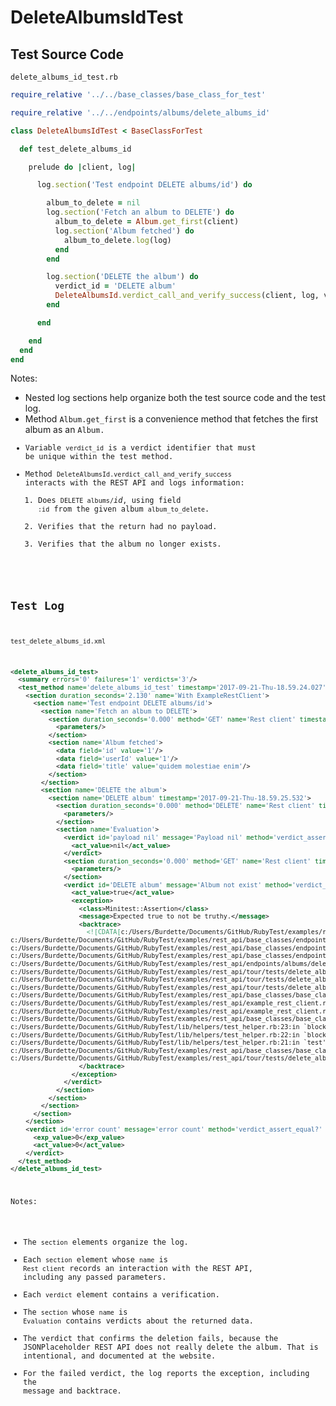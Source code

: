 # DeleteAlbumsIdTest

## Test Source Code

<code>delete_albums_id_test.rb</code>
```ruby
require_relative '../../base_classes/base_class_for_test'

require_relative '../../endpoints/albums/delete_albums_id'

class DeleteAlbumsIdTest < BaseClassForTest

  def test_delete_albums_id

    prelude do |client, log|

      log.section('Test endpoint DELETE albums/id') do

        album_to_delete = nil
        log.section('Fetch an album to DELETE') do
          album_to_delete = Album.get_first(client)
          log.section('Album fetched') do
            album_to_delete.log(log)
          end
        end

        log.section('DELETE the album') do
          verdict_id = 'DELETE album'
          DeleteAlbumsId.verdict_call_and_verify_success(client, log, verdict_id, album_to_delete)
        end

      end

    end
  end
end
```

Notes:

- Nested log sections help organize both the test source code and the test log.
- Method <code>Album.get_first</code> is a convenience method that fetches the first album as an <code>Album</object>.
- Variable <code>verdict_id</code> is a verdict identifier that must be unique within the test method.
- Method <code>DeleteAlbumsId.verdict_call_and_verify_success</code> interacts with the REST API and logs information:
  1.  Does <code>DELETE albums/</code><i>id</i>, using field <code>:id</code> from the given album <code>album_to_delete</code>.
  2.  Verifies that the return had no payload.
  3.  Verifies that the album no longer exists.

##  Test Log

<code>test_delete_albums_id.xml</code>
```xml
<delete_albums_id_test>
  <summary errors='0' failures='1' verdicts='3'/>
  <test_method name='delete_albums_id_test' timestamp='2017-09-21-Thu-18.59.24.027'>
    <section duration_seconds='2.130' name='With ExampleRestClient'>
      <section name='Test endpoint DELETE albums/id'>
        <section name='Fetch an album to DELETE'>
          <section duration_seconds='0.000' method='GET' name='Rest client' timestamp='2017-09-21-Thu-18.59.24.030' url='https://jsonplaceholder.typicode.com/albums'>
            <parameters/>
          </section>
          <section name='Album fetched'>
            <data field='id' value='1'/>
            <data field='userId' value='1'/>
            <data field='title' value='quidem molestiae enim'/>
          </section>
        </section>
        <section name='DELETE the album'>
          <section name='DELETE album' timestamp='2017-09-21-Thu-18.59.25.532'>
            <section duration_seconds='0.000' method='DELETE' name='Rest client' timestamp='2017-09-21-Thu-18.59.25.532' url='https://jsonplaceholder.typicode.com/albums/1'>
              <parameters/>
            </section>
            <section name='Evaluation'>
              <verdict id='payload nil' message='Payload nil' method='verdict_assert_nil?' outcome='passed' volatile='false'>
                <act_value>nil</act_value>
              </verdict>
              <section duration_seconds='0.000' method='GET' name='Rest client' timestamp='2017-09-21-Thu-18.59.26.061' url='https://jsonplaceholder.typicode.com/albums/1'>
                <parameters/>
              </section>
              <verdict id='DELETE album' message='Album not exist' method='verdict_refute?' outcome='failed' volatile='false'>
                <act_value>true</act_value>
                <exception>
                  <class>Minitest::Assertion</class>
                  <message>Expected true to not be truthy.</message>
                  <backtrace>
                    <![CDATA[c:/Users/Burdette/Documents/GitHub/RubyTest/examples/rest_api/base_classes/base_class_for_resource.rb:25:in `verdict_not_exist?'
c:/Users/Burdette/Documents/GitHub/RubyTest/examples/rest_api/base_classes/endpoints/base_class_for_delete_id.rb:21:in `block (2 levels) in verdict_call_and_verify_success'
c:/Users/Burdette/Documents/GitHub/RubyTest/examples/rest_api/base_classes/endpoints/base_class_for_delete_id.rb:18:in `block in verdict_call_and_verify_success'
c:/Users/Burdette/Documents/GitHub/RubyTest/examples/rest_api/base_classes/endpoints/base_class_for_delete_id.rb:16:in `verdict_call_and_verify_success'
c:/Users/Burdette/Documents/GitHub/RubyTest/examples/rest_api/endpoints/albums/delete_albums_id.rb:14:in `verdict_call_and_verify_success'
c:/Users/Burdette/Documents/GitHub/RubyTest/examples/rest_api/tour/tests/delete_albums_id_test.rb:23:in `block (3 levels) in test_delete_albums_id'
c:/Users/Burdette/Documents/GitHub/RubyTest/examples/rest_api/tour/tests/delete_albums_id_test.rb:21:in `block (2 levels) in test_delete_albums_id'
c:/Users/Burdette/Documents/GitHub/RubyTest/examples/rest_api/tour/tests/delete_albums_id_test.rb:11:in `block in test_delete_albums_id'
c:/Users/Burdette/Documents/GitHub/RubyTest/examples/rest_api/base_classes/base_class_for_test.rb:13:in `block (2 levels) in prelude'
c:/Users/Burdette/Documents/GitHub/RubyTest/examples/rest_api/example_rest_client.rb:18:in `block in with'
c:/Users/Burdette/Documents/GitHub/RubyTest/examples/rest_api/example_rest_client.rb:14:in `with'
c:/Users/Burdette/Documents/GitHub/RubyTest/examples/rest_api/base_classes/base_class_for_test.rb:12:in `block in prelude'
c:/Users/Burdette/Documents/GitHub/RubyTest/lib/helpers/test_helper.rb:23:in `block (2 levels) in test'
c:/Users/Burdette/Documents/GitHub/RubyTest/lib/helpers/test_helper.rb:22:in `block in test'
c:/Users/Burdette/Documents/GitHub/RubyTest/lib/helpers/test_helper.rb:21:in `test'
c:/Users/Burdette/Documents/GitHub/RubyTest/examples/rest_api/base_classes/base_class_for_test.rb:11:in `prelude'
c:/Users/Burdette/Documents/GitHub/RubyTest/examples/rest_api/tour/tests/delete_albums_id_test.rb:9:in `test_delete_albums_id']]>
                  </backtrace>
                </exception>
              </verdict>
            </section>
          </section>
        </section>
      </section>
    </section>
    <verdict id='error count' message='error count' method='verdict_assert_equal?' outcome='passed' volatile='true'>
      <exp_value>0</exp_value>
      <act_value>0</act_value>
    </verdict>
  </test_method>
</delete_albums_id_test>
```

Notes:

- The <code>section</code> elements organize the log.
- Each <code>section</code> element whose <code>name</code> is <code>Rest client</code> records an interaction with the REST API, including any passed parameters.
- Each <code>verdict</code> element contains a verification.
- The <code>section</code> whose <code>name</code> is <code>Evaluation</code> contains verdicts about the returned data.
- The verdict that confirms the deletion fails, because the JSONPlaceholder REST API does not really delete the album.  That is intentional, and documented at the website.
- For the failed verdict, the log reports the exception, including the message and backtrace.
